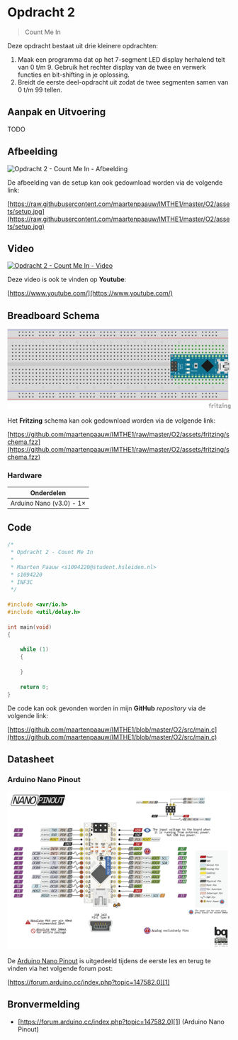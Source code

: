 # Opdracht 2

> Count Me In

Deze opdracht bestaat uit drie kleinere opdrachten:

1. Maak een programma dat op het 7-segment LED display herhalend telt van 0 t/m 9. Gebruik het rechter display van de twee en verwerk functies en bit-shifting in je oplossing.
2. Breidt de eerste deel-opdracht uit zodat de twee segmenten samen van 0 t/m 99 tellen.

## Aanpak en Uitvoering

TODO

## Afbeelding

![Opdracht 2 - Count Me In - Afbeelding](assets/setup.jpg)

De afbeelding van de setup kan ook gedownload worden via de volgende link:

[https://raw.githubusercontent.com/maartenpaauw/IMTHE1/master/O2/assets/setup.jpg](https://raw.githubusercontent.com/maartenpaauw/IMTHE1/master/O2/assets/setup.jpg)

## Video

[![Opdracht 2 - Count Me In - Video](assets/youtube.png)](https://www.youtube.com/)

Deze video is ook te vinden op **Youtube**:

[https://www.youtube.com/](https://www.youtube.com/)

## Breadboard Schema

[![Opdracht 2 - Count Me In - Schema](assets/fritzing/schema.png)](https://raw.githubusercontent.com/maartenpaauw/IMTHE1/master/O2/assets/fritzing/schema.png)

Het **Fritzing** schema kan ook gedownload worden via de volgende link:

[https://github.com/maartenpaauw/IMTHE1/raw/master/O2/assets/fritzing/schema.fzz](https://github.com/maartenpaauw/IMTHE1/raw/master/O2/assets/fritzing/schema.fzz)

### Hardware

| Onderdelen                 |
| -------------------------- |
| Arduino Nano (v3.0) - 1×   |

## Code

```c
/*
 * Opdracht 2 - Count Me In
 * 
 * Maarten Paauw <s1094220@student.hsleiden.nl>
 * s1094220
 * INF3C
 */

#include <avr/io.h>
#include <util/delay.h>

int main(void)
{

    while (1)
    {
        
    }

    return 0;
}
```

De code kan ook gevonden worden in mijn **GitHub** *repository* via de volgende link:

[https://github.com/maartenpaauw/IMTHE1/blob/master/O2/src/main.c](https://github.com/maartenpaauw/IMTHE1/blob/master/O2/src/main.c)

## Datasheet

### Arduino Nano Pinout

![Arduino Nano Pinout](assets/nano.png)

De [Arduino Nano Pinout][1] is uitgedeeld tijdens de eerste les en terug te vinden via het volgende forum post:

[https://forum.arduino.cc/index.php?topic=147582.0][1]

## Bronvermelding

* [https://forum.arduino.cc/index.php?topic=147582.0][1] (Arduino Nano Pinout)

[1]: https://forum.arduino.cc/index.php?topic=147582.0 "Arduino Nano Pinout"
